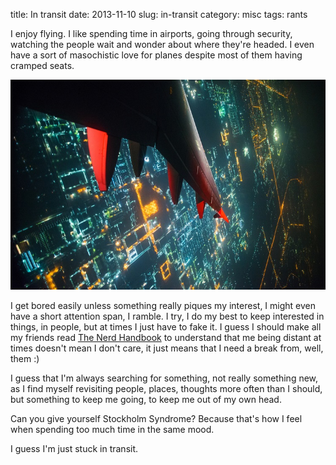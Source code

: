 title: In transit
date: 2013-11-10
slug: in-transit
category: misc
tags: rants

I enjoy flying. I like spending time in airports, going through security, watching the people wait and wonder about where they're headed. I even have a sort of masochistic love for planes despite most of them having cramped seats.

![Lift-off](/images/in-transit/flight_grid-1.jpg)

I get bored easily unless something really piques my interest, I might even have a short attention span, I ramble. I try, I do my best to keep interested in things, in people, but at times I just have to fake it. I guess I should make all my friends read [The Nerd Handbook](http://randsinrepose.com/archives/the-nerd-handbook/) to understand that me being distant at times doesn't mean I don't care, it just means that I need a break from, well, them :)

I guess that I'm always searching for something, not really something new, as I find myself revisiting people, places, thoughts more often than I should, but something to keep me going, to keep me out of my own head.

Can you give yourself Stockholm Syndrome? Because that's how I feel when spending too much time in the same mood.

I guess I'm just stuck in transit.
